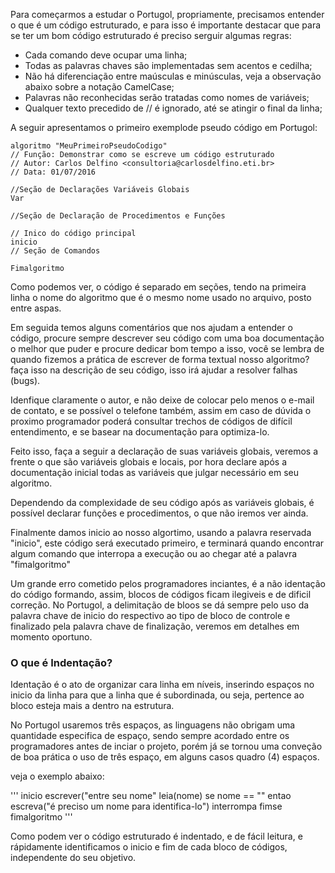 Para começarmos a estudar o Portugol, propriamente, precisamos entender o que é um código estruturado, e para isso é importante destacar que para se ter um bom código estruturado é preciso serguir algumas regras:
 * Cada comando deve ocupar uma linha;
 * Todas as palavras chaves são implementadas sem acentos e cedilha;
 * Não há diferenciação entre maúsculas e minúsculas, veja a observação abaixo sobre a notação CamelCase;
 * Palavras não reconhecidas serão tratadas como nomes de variáveis;
 * Qualquer texto precedido de // é ignorado, até se atingir o final da linha;

A seguir apresentamos o primeiro exemplode pseudo código em Portugol:

```
algoritmo "MeuPrimeiroPseudoCodigo"
// Função: Demonstrar como se escreve um código estruturado
// Autor: Carlos Delfino <consultoria@carlosdelfino.eti.br>
// Data: 01/07/2016

//Seção de Declarações Variáveis Globais
Var

//Seção de Declaração de Procedimentos e Funções

// Inico do código principal
inicio
// Seção de Comandos

Fimalgoritmo
```

Como podemos ver, o código é separado em seções, tendo na primeira linha o nome do algoritmo que é o mesmo nome usado no arquivo, posto entre aspas.

Em seguida temos alguns comentários que nos ajudam a entender o código, procure sempre descrever seu código com uma boa documentação o melhor que puder e procure dedicar bom tempo a isso, você se lembra de quando fizemos a prática de escrever de forma textual nosso algoritmo? faça isso na descrição de seu código, isso irá ajudar a resolver falhas (bugs).

Idenfique claramente o autor, e não deixe de colocar pelo menos o e-mail de contato, e se possível o telefone também, assim em caso de dúvida o proximo programador poderá consultar trechos de códigos de difícil entendimento, e se basear na documentação para optimiza-lo.

Feito isso, faça a seguir a declaração de suas variáveis globais, veremos a frente o que são variáveis globais e locais, por hora declare após a documentação inicial todas as variáveis que julgar necessário em seu algoritmo.

Dependendo da complexidade de seu código após as variáveis globais, é possível declarar funções e procedimentos, o que não iremos ver ainda.

Finalmente damos inicio ao nosso algortimo, usando a palavra reservada "inicio", este código será executado primeiro, e terminará quando encontrar algum comando que interropa a execução ou ao chegar até a palavra "fimalgoritmo"

Um grande erro cometido pelos programadores inciantes, é a não identação do código formando, assim, blocos de códigos ficam ilegiveis e de dificil correção. No Portugol, a delimitação de bloos se dá sempre pelo uso da palavra chave de inicio do respectivo ao tipo de bloco de controle e finalizado pela palavra chave de finalização, veremos em detalhes em momento oportuno.

### O que é Indentação?
Identação é o ato de organizar cara linha em níveis, inserindo espaços no inicio da linha para que a linha que é subordinada, ou seja, pertence ao bloco esteja mais a dentro na estrutura.

No Portugol usaremos três espaços, as linguagens não obrigam uma quantidade especifica de espaço, sendo sempre acordado entre os programadores antes de inciar o projeto, porém já se tornou uma conveção de boa prática o uso de três espaço, em alguns casos quadro (4) espaços.

veja o exemplo abaixo:

'''
inicio
   escrever("entre seu nome"
   leia(nome)
   se nome == "" entao
      escreva("é preciso um nome para identifica-lo")
      interrompa
   fimse
fimalgoritmo
'''


Como podem ver o código estruturado é indentado, e de fácil leitura, e rápidamente identificamos o inicio e fim de cada bloco de códigos, independente do seu objetivo.


